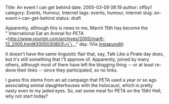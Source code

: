 Title: An event I can get behind
date: 2005-03-09 08:19
author: offby1
category: Events, Humour, Internet
tags: events, humour, internet
slug: an-event-i-can-get-behind
status: draft

Apparently, although this is news to me, March 15th has become the "\`International Eat an Animal for PETA \<http://www.yourish.com/archives/2005/mar6-12_2005.html#2005030803\>\`\__" day. (Via [Instapundit](http://instapundit.com/archives/021657.php))

It doesn't have the same linguistic flair that, say, Talk Like a Pirate day does, but it's still something that I'll approve of. Apparently, joined by many others, although most of them have left the blogging thing -- or at least re-done their links -- since they participated, so no links.

I guess this stems from an ad campaign that PETA used a year or so ago associating animal slaughterhouses with the holocaust, which is pretty nasty even to my jaded eyes. So, eat some meat for PETA on the 15th! Hell, why not start today?
